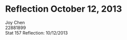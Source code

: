 Reflection October 12, 2013
===========
Joy Chen<br>
22881899<br>
Stat 157 Reflection: 10/12/2013 
<br><br>
